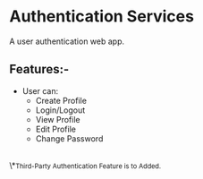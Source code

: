 # Authentication Services
A user authentication web app.

## Features:-

* User can:
    - Create Profile
    - Login/Logout
    - View Profile
    - Edit Profile
    - Change Password

<br>    
\*<small>Third-Party Authentication Feature is to Added.</small>
